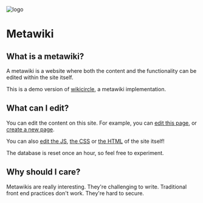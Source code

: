 ![logo](/serve/logo.jpg)

# Metawiki

## What is a metawiki?
A metawiki is a website where both the content and
the functionality can be edited within the site itself.

This is a demo version of [wikicircle](https://github.com/Wilfred/wikicircle),
a metawiki implementation.

## What can I edit?
You can edit the content on this site. For example, you can 
[edit this page](#edit?md/Home), or [create a new page](#new).

You can also  [edit the JS](#edit?js/wikicircle/app.js), [the CSS](#edit?js/wikicircle/wikicircle.css)
or [the HTML](#edit?html/index.html) of the site itself!

The database is reset once an hour, so feel free to experiment.

## Why should I care?
Metawikis are really interesting. They're challenging to write. Traditional
front end practices don't work. They're hard to secure.